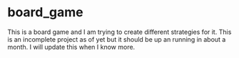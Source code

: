 board_game
==========

This is a board game and I am trying to create different strategies for it. This is an incomplete project as of yet but it should be up an running in about a month. I will update this when I know more.

